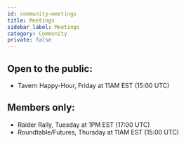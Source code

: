 ```yaml
---
id: community-meetings
title: Meetings
sidebar_label: Meetings
category: Community
private: false
---
```


## Open to the public:

- Tavern Happy-Hour, Friday at 11AM EST (15:00 UTC)

## Members only:

- Raider Rally, Tuesday at 1PM EST (17:00 UTC)
- Roundtable/Futures, Thursday at 11AM EST (15:00 UTC)
